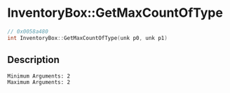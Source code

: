 # InventoryBox::GetMaxCountOfType
```c
// 0x0058a480
int InventoryBox::GetMaxCountOfType(unk p0, unk p1)
```
## Description
```
Minimum Arguments: 2
Maximum Arguments: 2
```
